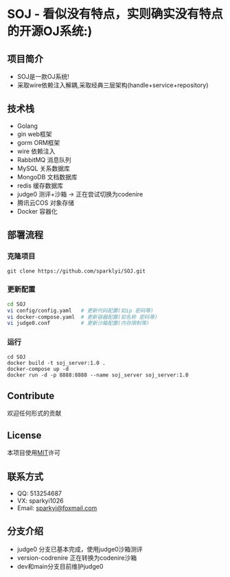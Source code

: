 # SOJ - 看似没有特点，实则确实没有特点的开源OJ系统:)
## 项目简介
- SOJ是一款OJ系统!
- 采取wire依赖注入解耦,采取经典三层架构(handle+service+repository)

## 技术栈
- Golang
- gin web框架
- gorm ORM框架
- wire 依赖注入
- RabbitMQ 消息队列
- MySQL 关系数据库
- MongoDB 文档数据库
- redis 缓存数据库
- judge0 测评+沙箱 -> 正在尝试切换为codenire
- 腾讯云COS 对象存储
- Docker 容器化


## 部署流程
### 克隆项目
```shell
git clone https://github.com/sparklyi/SOJ.git
```
### 更新配置
```bash
cd SOJ
vi config/config.yaml   # 更新代码配置(如ip 密码等)
vi docker-compose.yaml  # 更新容器配置(如名称 密码等)
vi judge0.conf          # 更新沙箱配置(内存限制等)
```

###  运行
```shell
cd SOJ
docker build -t soj_server:1.0 .
docker-compose up -d 
docker run -d -p 8888:8888 --name soj_server soj_server:1.0
```

## Contribute
欢迎任何形式的贡献


## License
本项目使用[MIT](https://github.com/sparklyi/SOJ?tab=MIT-1-ov-file)许可

## 联系方式
- QQ: 513254687
- VX: sparkyi1026
- Email: sparkyi@foxmail.com

## 分支介绍
- judge0 分支已基本完成，使用judge0沙箱测评   
- version-codrenire 正在转换为codenire沙箱   
- dev和main分支目前维护judge0   

